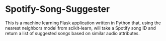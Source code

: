 # Spotify-Song-Suggester

This is a machine learning Flask application written in Python that, using the nearest neighbors model from scikit-learn, will take a Spotify song ID and return a list of suggested songs based on similar audio attributes.

